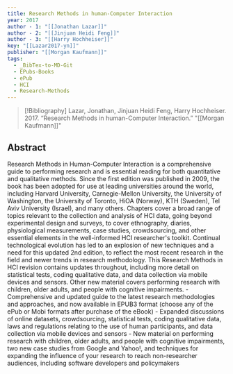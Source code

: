 ```yaml
---
title: Research Methods in human-Computer Interaction
year: 2017
author - 1: "[[Jonathan Lazar]]"
author - 2: "[[Jinjuan Heidi Feng]]"
author - 3: "[[Harry Hochheiser]]"
key: "[[Lazar2017-yn]]"
publisher: "[[Morgan Kaufmann]]"
tags:
  - _BibTex-to-MD-Git
  - EPubs-Books
  - ePub
  - HCI
  - Research-Methods
---
```


> [!Bibliography]
> Lazar, Jonathan, Jinjuan Heidi Feng, Harry Hochheiser. 2017. “Research Methods in human-Computer Interaction.” "[[Morgan Kaufmann]]"

## Abstract
Research Methods in Human-Computer Interaction is a comprehensive guide to performing research and is essential reading for both quantitative and qualitative methods. Since the first edition was published in 2009, the book has been adopted for use at leading universities around the world, including Harvard University, Carnegie-Mellon University, the University of Washington, the University of Toronto, HiOA (Norway), KTH (Sweden), Tel Aviv University (Israel), and many others. Chapters cover a broad range of topics relevant to the collection and analysis of HCI data, going beyond experimental design and surveys, to cover ethnography, diaries, physiological measurements, case studies, crowdsourcing, and other essential elements in the well-informed HCI researcher's toolkit. Continual technological evolution has led to an explosion of new techniques and a need for this updated 2nd edition, to reflect the most recent research in the field and newer trends in research methodology. This Research Methods in HCI revision contains updates throughout, including more detail on statistical tests, coding qualitative data, and data collection via mobile devices and sensors. Other new material covers performing research with children, older adults, and people with cognitive impairments. - Comprehensive and updated guide to the latest research methodologies and approaches, and now available in EPUB3 format (choose any of the ePub or Mobi formats after purchase of the eBook) - Expanded discussions of online datasets, crowdsourcing, statistical tests, coding qualitative data, laws and regulations relating to the use of human participants, and data collection via mobile devices and sensors - New material on performing research with children, older adults, and people with cognitive impairments, two new case studies from Google and Yahoo!, and techniques for expanding the influence of your research to reach non-researcher audiences, including software developers and policymakers